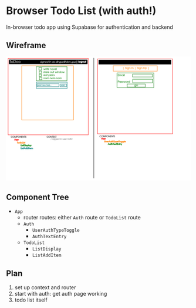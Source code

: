 # Browser Todo List (with auth!)

In-browser todo app using Supabase for authentication and backend

## Wireframe

![wireframe diagram](./wireframe.png)

## Component Tree
- `App`
  - router routes: either `Auth` route or `TodoList` route
  - `Auth`
    - `UserAuthTypeToggle`
    - `AuthTextEntry`
  - `TodoList`
    - `ListDisplay`
    - `ListAddItem`


## Plan

1. set up context and router
2. start with auth: get auth page working
3. todo list itself
